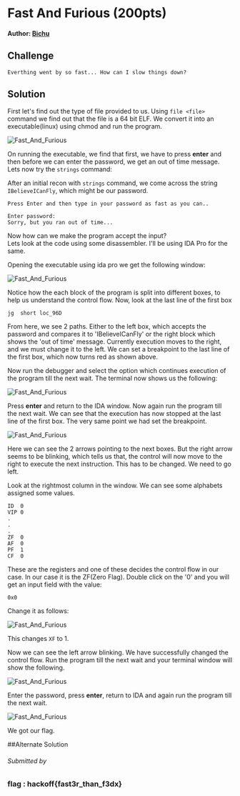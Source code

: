 # Fast And  Furious (200pts)
#### Author: [Bichu](https://github.com/ben-jnr)
## Challenge
`
Everthing went by so fast... How can I slow things down?
`

## Solution

First let's find out the type of file provided to us.
Using `file <file>` command we find out that the file is a 64 bit ELF.
We convert it into an executable(linux) using chmod and run the program.

![Fast_And_Furious](https://github.com/TheSkullCrushr/HackOff-CTF/raw/master/Fast_And_Furious/img/FastAndFurious1.png)

On running the executable, we find that first, we have to press **enter** and then before we can enter the password, we get an out of time message.
Lets now try the `strings` command:

After an initial recon with `strings` command, we come across the string `IBelieveICanFly`, which might be our password.

```
Press Enter and then type in your password as fast as you can..

Enter password:
Sorry, but you ran out of time...
```

Now how can we make the program accept the input?  
Lets look at the code using some disassembler. I'll be using IDA Pro for the same.

Opening the executable using ida pro we get the following window:

![Fast_And_Furious](https://github.com/TheSkullCrushr/HackOff-CTF/raw/master/Fast_And_Furious/img/FastAndFurious2.png)

Notice how the each block of the program is split into different boxes, to help us understand the control flow.
Now, look at the last line of the first box 

```
jg	short loc_96D
```

From here, we see 2 paths. Either to the left box, which accepts the password and compares it to 'IBelieveICanFly' or the right block which shows the 'out of time' message. Currently execution moves to the right, and we must change it to the left.
We can set a breakpoint to the last line of the first box, which now turns red as shown above.

Now run the debugger and select the option which continues execution of the program till the next wait. The terminal now shows us the following:  

![Fast_And_Furious](https://github.com/TheSkullCrushr/HackOff-CTF/raw/master/Fast_And_Furious/img/FastAndFurious3.png)

Press **enter** and return to the IDA window. Now again run the program till the next wait. We can see that the execution has now stopped at the last line of the first box. The very same point we had set the breakpoint.

![Fast_And_Furious](https://github.com/TheSkullCrushr/HackOff-CTF/raw/master/Fast_And_Furious/img/FastAndFurious4.png)

Here we can see the 2 arrows pointing to the next boxes. But the right arrow seems to be blinking, which tells us that, the control will now move to the right to execute the next instruction. This has to be changed. We need to go left.

Look at the rightmost column in the window. We can see some alphabets assigned some values. 

```
ID	0
VIP	0
.
.
.
ZF	0
AF	0
PF	1
CF	0
```

These are the registers and one of these decides the control flow in our case. In our case it is the ZF(Zero Flag). Double click on the '0' and you will get an input field with the value:

```
0x0
```

Change it as follows:

![Fast_And_Furious](https://github.com/TheSkullCrushr/HackOff-CTF/raw/master/Fast_And_Furious/img/FastAndFurious5.png)

This changes `XF` to 1.

Now we can see the left arrow blinking. We have successfully changed the control flow.
Run the program till the next wait and your terminal window will show the following.


![Fast_And_Furious](https://github.com/TheSkullCrushr/HackOff-CTF/raw/master/Fast_And_Furious/img/FastAndFurious6.png)


Enter the password, press **enter**, return to IDA and again run the program till the next wait.


![Fast_And_Furious](https://github.com/TheSkullCrushr/HackOff-CTF/raw/master/Fast_And_Furious/img/FastAndFurious7.png)

We got our flag.

##Alternate Solution
###### Submitted by  

### flag : hackoff{fast3r_than_f3dx}

